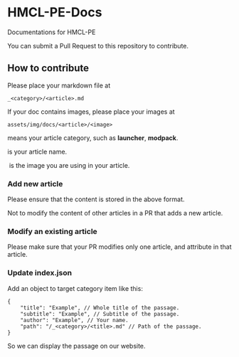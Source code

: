 # HMCL-PE-Docs

Documentations for HMCL-PE

You can submit a Pull Request to this repository to contribute.

## How to contribute

Please place your markdown file at
```
_<category>/<article>.md
```
If your doc contains images, please place your images at
```
assets/img/docs/<article>/<image>
```

<category> means your article category, such as **launcher**, **modpack**.

<article> is your article name.

<image> is the image you are using in your article.

### Add new article

Please ensure that the content is stored in the above format.

Not to modify the content of other articles in a PR that adds a new article.

### Modify an existing article

Please make sure that your PR modifies only one article, and attribute in that article.

### Update index.json

Add an object to target category item like this:
```
{
    "title": "Example", // Whole title of the passage.
    "subtitle": "Example", // Subtitle of the passage.
    "author": "Example", // Your name.
    "path": "/_<category>/<title>.md" // Path of the passage.
}
```
So we can display the passage on our website.
